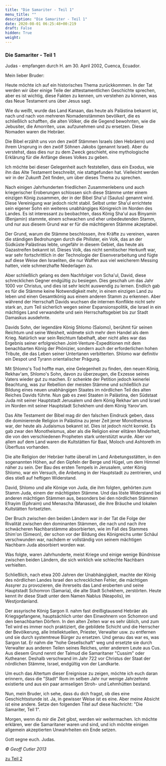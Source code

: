 ```yaml
---
title: "Die Samariter - Teil 1"
menu_title: ""
description: "Die Samariter - Teil 1"
date: 2020-08-01 06:25:48+00:219
draft: False
hidden: True
weight:
---
```

### Die Samariter - Teil 1

Judas - empfangen durch H. am 30. April 2002, Cuenca, Ecuador.

Mein lieber Bruder:

Heute möchte ich auf ein historisches Thema zurückkommen. In der Tat werden wir über einige Teile der alttestamentlichen Geschichte sprechen, aber es ist wichtig, diese Fakten zu kennen, um verstehen zu können, was das Neue Testament uns über Jesus sagt.

Wie du weißt, wurde das Land Kanaan, das heute als Palästina bekannt ist, nach und nach von mehreren Nomadenstämmen bevölkert, die es schließlich schafften, die alten Völker, die die Gegend bewohnten, wie die Jebusiter, die Amorriten, usw. aufzunehmen und zu ersetzen. Diese Nomaden waren die Hebräer.

Die Bibel erzählt uns von den zwölf Stämmen Israels (den Hebräern) und ihrem Ursprung in den zwölf Söhnen Jakobs (genannt Israel). Aber du verstehst, dass dies nur zu dem Zweck geschieht, eine mythologische Erklärung für die Anfänge dieses Volkes zu geben.

Ich möchte bei dieser Gelegenheit auch feststellen, dass ein Exodus, wie ihn das Alte Testament beschreibt, nie stattgefunden hat. Vielleicht werden wir in der Zukunft Zeit finden, um über dieses Thema zu sprechen.

Nach einigen Jahrhunderten friedlichen Zusammenlebens und auch kriegerischer Eroberungen schlossen sich diese Stämme unter einem einzigen König zusammen, der in der Bibel Sha'ul (Saulus) genannt wird. Diese Vereinigung war jedoch nicht stabil. Selbst unter Sha'ul errichtete sein eigener Sohn ein weiteres unabhängiges Königreich im Norden des Landes. Es ist interessant zu beobachten, dass König Sha'ul aus Binyamin (Benjamin) stammte, einem schwachen und eher unbedeutenden Stamm, und nur aus diesem Grund war er für die mächtigeren Stämme akzeptabel.

Der Grund, warum die Stämme beschlossen, ihre Kräfte zu vereinen, waren die ständigen Bedrohungen durch die Philister, ein Volk, das an der Südküste Palästinas lebte, ungefähr in diesem Gebiet, das heute als Gazastreifen bekannt ist. Dieses Volk, das nicht semitischer Herkunft war, war sehr fortschrittlich in der Technologie der Eisenverarbeitung und fügte auf diese Weise den Israeliten, die nur Waffen aus viel weicherem Messing hatten, viele schmerzhafte Niederlagen zu.

Aber schließlich gelang es dem Nachfolger von Scha'ul, David, diese schrecklichen Gegner endgültig zu besiegen. Dies geschah um das Jahr 1000 vor Christus, und dies ist sehr leicht auswendig zu lernen. Endlich gab es für die Stämme keine Notwendigkeit mehr, in einem einzigen Land zu leben und einen Gesamtkönig aus einem anderen Stamm zu erkennen. Aber während der Herrschaft Davids wuchsen die internen Konflikte nicht sehr stark an, zum Teil sicherlich wegen seiner Expansionspolitik, die Israel in ein mächtiges Land verwandelte und sein Herrschaftsgebiet bis zur Stadt Damaskus ausdehnte.

Davids Sohn, der legendäre König Shlomo (Salomo), berühmt für seinen Reichtum und seine Weisheit, widmete sich mehr dem Handel als dem Krieg. Natürlich war sein Reichtum fabelhaft, aber nicht alles war das Ergebnis seiner erfolgreichen Joint-Venture-Expeditionen mit dem benachbarten König der Phönizier, sondern auch der erforderlichen hohen Tribute, die das Leben seiner Untertanen verbitterten. Shlomo war definitiv ein Despot und Tyrann orientalischer Prägung.

Mit Shlomo's Tod hoffte man, eine Gelegenheit zu finden, den neuen König, Rekhav'am, Shlomo's Sohn, davon zu überzeugen, die Exzesse seines Vaters wieder gut zu machen. Er schenkte der Petition jedoch keinerlei Beachtung, was zur Rebellion der meisten Stämme und schließlich zur Bildung eines neuen unabhängigen Staates im nördlichen Teil des alten Reiches Davids führte. Nun gab es zwei Staaten in Palästina, den Südstaat Juda mit seiner Hauptstadt Jerusalem und dem König Rekhav'am und Israel im Norden mit seiner Hauptstadt Schekhem und dem König Yarov'am.

Das Alte Testament der Bibel mag dir den falschen Eindruck geben, dass die dominierende Religion in Palästina zu jener Zeit jener Monotheismus war, der heute als Judaismus bekannt ist. Dies ist jedoch nicht korrekt. Es gab zwar den Monotheismus, aber als die Religion einer elitären Minderheit, die von den verschiedenen Propheten stark unterstützt wurde. Aber vor allem auf dem Land waren die Kultstätten für Baal, Moloch und Ashtoreth im Überfluss vorhanden.

Die alte Religion der Hebräer hatte überall im Land Anbetungsstätten, in den sogenannten Höhen, auf den Gipfeln der Berge und Hügel, um dem Himmel näher zu sein. Der Bau des ersten Tempels in Jerusalem, unter König Shlomo, war ein Versuch, die Anbetung in der Hauptstadt zu zentrieren, und dies stieß auf heftigen Widerstand.

David, Shlomo und alle Könige von Juda, die ihm folgten, gehörten zum Stamm Juda, einem der mächtigsten Stämme. Und das löste Widerstand bei anderen mächtigen Stämmen aus, besonders bei den nördlichen Stämmen Efrayim (Ephraim) und Menascha (Manasse), die ihre Bräuche und lokalen Kultstätten fortsetzten.

Der Bruch zwischen den beiden Ländern war in der Tat die Folge der Rivalität zwischen den dominanten Stämmen, die nach und nach ihre schwächeren Nachbarstämme absorbierten, wie im Fall des Stammes Shim'on (Simeon), der schon vor der Bildung des Königreichs unter Schâul verschwunden war, nachdem er vollständig von seinem mächtigen Nachbarn Juda absorbiert worden war.

Was folgte, waren Jahrhunderte, meist Kriege und einige wenige Bündnisse zwischen beiden Ländern, die sich wirklich wie schlechte Nachbarn verhielten.

Schließlich, nach etwa 200 Jahren der Unabhängigkeit, machte der König des nördlichen Landes Israel den schrecklichen Fehler, die mächtigen Assyrer zu provozieren, die ihrerseits das Land eroberten und seine Hauptstadt Schomron (Samaria), die alte Stadt Schekhem, zerstörten. Heute kennt ihr diese Stadt unter dem Namen Nablus (Neapolis), im Westjordanland.

Der assyrische König Sargon II. nahm fast dreißigtausend Hebräer als Kriegsgefangene, hauptsächlich unter den Einwohnern von Schomron und den benachbarten Dörfern. In den alten Zeiten war es sehr üblich, und zum Teil wird es immer noch praktiziert, die gebildete Schicht und die Herrscher der Bevölkerung, alle Intellektuellen, Priester, Verwalter usw. zu entfernen und sie durch systemtreue Bürger zu ersetzen. Und genau das war es, was Sargon tat. Er nahm die "hohe Gesellschaft" weg und ersetzte sie durch Verwalter aus anderen Teilen seines Reiches, unter anderem Leute aus Cus. Aus diesem Grund nennt der Talmud die Samaritaner "Cussim" oder Kutheaner. Deshalb verschwand im Jahr 722 vor Christus der Staat der nördlichen Stämme, Israel, endgültig von der Landkarte.

Um euch das Altertum dieser Ereignisse zu zeigen, möchte ich euch daran erinnern, dass die "Stadt" Rom im selben Jahr nur wenige Jahrzehnte existierte und aus ein paar armseligen Stroh- und Lehmhütten bestand.

Nun, mein Bruder, ich sehe, dass du dich fragst, ob dies eine Geschichtsstunde ist. Ja, in gewisser Weise ist es eine. Aber meine Absicht ist eine andere. Setze den folgenden Titel auf diese Nachricht: "Die Samariter, Teil 1".

Morgen, wenn du mir die Zeit gibst, werden wir weitermachen. Ich möchte erklären, wer die Samaritaner waren und sind, und ich möchte einigen allgemein akzeptierten Unwahrheiten ein Ende setzen.

Gott segne euch. Judas.

*© Geoff Cutler 2013*

[zu Teil 2](/aktuelle-botschaften/aktuelle-botschaften-in-reihenfolge-des-datums/aktuelle-botschaften-2002/die-samariter-teil-2-hr-judas-1-mai-2002/)
